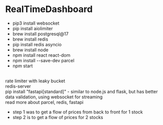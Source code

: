 # RealTimeDashboard

- pip3 install websocket
- pip install aiolimiter
- brew install postgresql@17
- brew install redis
- pip install redis asyncio
- brew install node
- npm install react react-dom
- npm install --save-dev parcel
- npm start

<br>
rate limiter with leaky bucket

<br>
redis-server

<br>
pip install "fastapi[standard]" - similar to node.js and flask, but has better data validation, using websocket for streaming

<br>
read more about parcel, redis, fastapi

<br>

- step 1 was to get a flow of prices from back to front for 1 stock
- step 2 is to get a flow of prices for 2 stocks